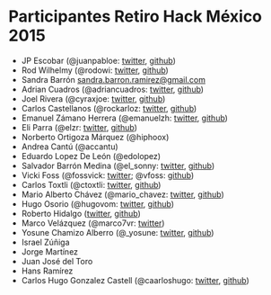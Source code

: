 # Participantes Retiro Hack México 2015

- JP Escobar (@juanpabloe: [twitter](http://twitter.com/juanpabloe), [github](http://github.com/juanpabloe))
- Rod Wilhelmy (@rodowi: [twitter](http://twitter.com/rodowi), [github](http://github.com/rodowi))
- Sandra Barrón sandra.barron.ramirez@gmail.com
- Adrian Cuadros (@adriancuadros: [twitter](http://twitter.com/adriancuadros), [github](http://github.com/adriancuadros))
- Joel Rivera (@cyraxjoe: [twitter](http://twitter.com/cyraxjoe), [github](http://github.com/cyraxjoe))
- Carlos Castellanos (@rockarloz: [twitter](http://twitter.com/rockarloz), [github](http://github.com/rockarloz))
- Emanuel Zámano Herrera (@emanuelzh: [twitter](http://twitter.com/emanuelzh), [github](http://github.com/emanuelzh))
- Eli Parra (@elzr: [twitter](http://twitter.com/elzr), [github](http://github.com/elzr))
- Norberto Ortigoza Márquez (@hiphoox)
- Andrea Cantú (@accantu)
- Eduardo Lopez De León (@edolopez)
- Salvador Barrón Medina (@el_sonny: [twitter](http://twitter.com/el_sonny), [github](http://github.com/el-sonny))
- Vicki Foss (@fossvick: [twitter](http://twitter.com/fossvick); @vfoss: [github](http://github.com/vfoss))
- Carlos Toxtli (@ctoxtli: [twitter](http://twitter.com/ctoxtli), [github](http://github.com/psykohack))
- Mario Alberto Chávez (@mario_chavez: [twitter](http://twitter.com/mario_chavez), [github](http://github.com/mariochavez))
- Hugo Osorio (@hugovom: [twitter](http://twitter.com/hugovom), [github](http://github.com/hugovom))
- Roberto Hidalgo ([twitter](https://twitter.com/unRob), [github](https://github.com/unRob))
- Marco Velázquez (@marco7vr: [twitter](https://twitter.com/Marco7vr))
- Yosune Chamizo Alberro (@_yosune: [twitter](https://twitter.com/_Yosune), [github](http://github.com/yosune50))
- Israel Zúñiga
- Jorge Martínez
- Juan José del Toro
- Hans Ramírez
- Carlos Hugo Gonzalez Castell (@caarloshugo: [twitter](http://twitter.com/caarloshugo), [github](http://github.com/caarloshugo))
